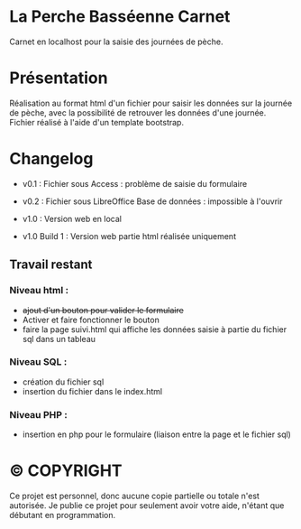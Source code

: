 # La Perche Basséenne Carnet
Carnet en localhost pour la saisie des journées de pèche. 

# Présentation
Réalisation au format html d'un fichier pour saisir les données sur la journée de pèche, avec la possibilité de retrouver les données d'une journée.
Fichier réalisé à l'aide d'un template bootstrap. 

# Changelog

  * v0.1 : Fichier sous Access : problème de saisie du formulaire
  * v0.2 : Fichier sous LibreOffice Base de données : impossible à l'ouvrir
  
  * v1.0 : Version web en local
  * v1.0 Build 1 : Version web partie html réalisée uniquement

## Travail restant
### Niveau html :
  * <s>ajout d'un bouton pour valider le formulaire</s>
  * Activer et faire fonctionner le bouton
  * faire la page suivi.html qui affiche les données saisie à partie du fichier sql dans un tableau
### Niveau SQL :
  * création du fichier sql
  * insertion du fichier dans le index.html
### Niveau PHP :
  * insertion en php pour le formulaire (liaison entre la page et le fichier sql)

# © COPYRIGHT
Ce projet est personnel, donc aucune copie partielle ou totale n'est autorisée. 
Je publie ce projet pour seulement avoir votre aide, n'étant que débutant en programmation. 
